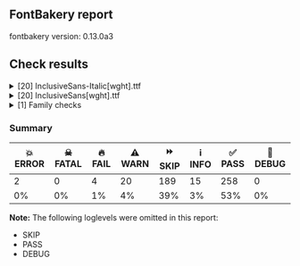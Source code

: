 ## FontBakery report

fontbakery version: 0.13.0a3





## Check results



<details><summary>[20] InclusiveSans-Italic[wght].ttf</summary>
<div>
<details>
    <summary>💥 <b>ERROR</b> Check if the axes match between the font and the Google Fonts version. <a href="https://fontbakery.readthedocs.io/en/stable/fontbakery/checks/vendorspecific.googlefonts.varfont.html#"></a></summary>
    <div>







* 💥 **ERROR** <p>Failed with KeyError: 'fvar'</p>
<pre><code>  File &quot;/Users/marichalemma/Google/env/lib/python3.12/site-packages/fontbakery/checkrunner.py&quot;, line 213, in _run_check
    subresults = list(subresults)
                 ^^^^^^^^^^^^^^^^
  File &quot;/Users/marichalemma/Google/env/lib/python3.12/site-packages/fontbakery/checks/vendorspecific/googlefonts/varfont.py&quot;, line 18, in check_axes_match
    a.axisTag: (a.minValue, a.maxValue) for a in remote_style[&quot;fvar&quot;].axes
                                                 ~~~~~~~~~~~~^^^^^^^^
  File &quot;/Users/marichalemma/Google/env/lib/python3.12/site-packages/fontTools/ttLib/ttFont.py&quot;, line 461, in __getitem__
    table = self._readTable(tag)
            ^^^^^^^^^^^^^^^^^^^^
  File &quot;/Users/marichalemma/Google/env/lib/python3.12/site-packages/fontTools/ttLib/ttFont.py&quot;, line 468, in _readTable
    data = self.reader[tag]
           ~~~~~~~~~~~^^^^^
  File &quot;/Users/marichalemma/Google/env/lib/python3.12/site-packages/fontTools/ttLib/sfnt.py&quot;, line 109, in __getitem__
    entry = self.tables[Tag(tag)]
            ~~~~~~~~~~~^^^^^^^^^^

</code></pre>
 [code: failed-check]



</div>
</details>

<details>
    <summary>🔥 <b>FAIL</b> Font contains '.notdef' as its first glyph? <a href="https://fontbakery.readthedocs.io/en/stable/fontbakery/checks/glyphset.html#"></a></summary>
    <div>







* 🔥 **FAIL** <p>The '.notdef' glyph should contain a drawing, but it is blank.</p>
 [code: notdef-is-blank]



</div>
</details>

<details>
    <summary>🔥 <b>FAIL</b> Space and non-breaking space have the same width? <a href="https://fontbakery.readthedocs.io/en/stable/fontbakery/checks/some_other_checks.html#"></a></summary>
    <div>







* 🔥 **FAIL** <p>Space and non-breaking space have differing width: The space glyph named space is 200 font units wide, non-breaking space named (uni00A0) is 600 font units wide, and both should be positive and the same. GlyphsApp has &quot;Sidebearing arithmetic&quot; (<a href="https://glyphsapp.com/tutorials/spacing">https://glyphsapp.com/tutorials/spacing</a>) which allows you to set the non-breaking space width to always equal the space width.</p>
 [code: different-widths]



</div>
</details>

<details>
    <summary>⚠️ <b>WARN</b> Check accent of Lcaron, dcaron, lcaron, tcaron <a href="https://fontbakery.readthedocs.io/en/stable/fontbakery/checks/some_other_checks.html#"></a></summary>
    <div>









* ⚠️ **WARN** <p>dcaron is decomposed and therefore could not be checked. Please check manually.</p>
 [code: decomposed-outline]



* ⚠️ **WARN** <p>lcaron is decomposed and therefore could not be checked. Please check manually.</p>
 [code: decomposed-outline]



* ⚠️ **WARN** <p>tcaron is decomposed and therefore could not be checked. Please check manually.</p>
 [code: decomposed-outline]



</div>
</details>

<details>
    <summary>⚠️ <b>WARN</b> Detect any interpolation issues in the font. <a href="https://fontbakery.readthedocs.io/en/stable/fontbakery/checks/some_other_checks.html#"></a></summary>
    <div>







* ⚠️ **WARN** <p>Interpolation issues were found in the font:</p>
<pre><code>- Contour 0 start point differs in glyph 'uni0326.loclMAH' between location wght=400 and location wght=300

- Contour 0 in glyph 'uni0326.loclMAH': becomes underweight between wght=400 and wght=300.

- Contour 0 start point differs in glyph 'uni0326.loclMAH' between location wght=300 and location wght=700

- Contour 0 in glyph 'uni0326.loclMAH': becomes underweight between wght=300 and wght=700.
</code></pre>
 [code: interpolation-issues]



</div>
</details>

<details>
    <summary>⚠️ <b>WARN</b> Ensure variable fonts include an avar table. <a href="https://fontbakery.readthedocs.io/en/stable/fontbakery/checks/varfont.html#"></a></summary>
    <div>







* ⚠️ **WARN** <p>This variable font does not have an avar table. Most variable fonts should include an avar table to correctly define axes progression rates.</p>
 [code: missing-avar]



</div>
</details>

<details>
    <summary>⚠️ <b>WARN</b> Check math signs have the same width. <a href="https://fontbakery.readthedocs.io/en/stable/fontbakery/checks/some_other_checks.html#"></a></summary>
    <div>







* ⚠️ **WARN** <p>The most common width is 573 among a set of 3 math glyphs.
The following math glyphs have a different width, though:</p>
<p>Width = 614:
plus, equal</p>
<p>Width = 552:
greater, less</p>
<p>Width = 556:
multiply</p>
 [code: width-outliers]



</div>
</details>

<details>
    <summary>⚠️ <b>WARN</b> Validate size, and resolution of article images, and ensure article page has minimum length and includes visual assets. <a href="https://fontbakery.readthedocs.io/en/stable/fontbakery/checks/vendorspecific.googlefonts.article.html#"></a></summary>
    <div>







* ⚠️ **WARN** <p>Family metadata at . does not have an article.</p>
 [code: lacks-article]



</div>
</details>

<details>
    <summary>⚠️ <b>WARN</b> Check for codepoints not covered by METADATA subsets. <a href="https://fontbakery.readthedocs.io/en/stable/fontbakery/checks/vendorspecific.googlefonts.subsets.html#"></a></summary>
    <div>







* ⚠️ **WARN** <p>The following codepoints supported by the font are not covered by
any subsets defined in the font's metadata file, and will never
be served. You can solve this by either manually adding additional
subset declarations to METADATA.pb, or by editing the glyphset
definitions.</p>
<ul>
<li>U+02C7 CARON: try adding one of: canadian-aboriginal, tifinagh, yi</li>
<li>U+02D8 BREVE: try adding one of: canadian-aboriginal, yi</li>
<li>U+02D9 DOT ABOVE: try adding one of: canadian-aboriginal, yi</li>
<li>U+02DB OGONEK: try adding one of: canadian-aboriginal, yi</li>
<li>U+02DD DOUBLE ACUTE ACCENT: not included in any glyphset definition</li>
<li>U+0302 COMBINING CIRCUMFLEX ACCENT: try adding one of: tifinagh, cherokee, math, coptic</li>
<li>U+0306 COMBINING BREVE: try adding one of: old-permic, tifinagh</li>
<li>U+0307 COMBINING DOT ABOVE: try adding one of: malayalam, old-permic, tai-le, coptic, math, canadian-aboriginal, tifinagh, syriac</li>
<li>U+030A COMBINING RING ABOVE: try adding syriac</li>
<li>U+030B COMBINING DOUBLE ACUTE ACCENT: try adding one of: osage, cherokee
18 more.</li>
</ul>
<p>Use -F or --full-lists to disable shortening of long lists.</p>
<p>Or you can add the above codepoints to one of the subsets supported by the font: <code>latin</code>, <code>latin-ext</code>, <code>vietnamese</code></p>
 [code: unreachable-subsetting]



</div>
</details>

<details>
    <summary>⚠️ <b>WARN</b> Ensure dotted circle glyph is present and can attach marks. <a href="https://fontbakery.readthedocs.io/en/stable/fontbakery/checks/shaping.html#"></a></summary>
    <div>







* ⚠️ **WARN** <p>No dotted circle glyph present</p>
 [code: missing-dotted-circle]



</div>
</details>

<details>
    <summary>⚠️ <b>WARN</b> Ensure soft_dotted characters lose their dot when combined with marks that replace the dot. <a href="https://fontbakery.readthedocs.io/en/stable/fontbakery/checks/shaping.html#"></a></summary>
    <div>







* ⚠️ **WARN** <p>The dot of soft dotted characters used in orthographies <em>must</em> disappear in the following strings: į̀ į́ į̂ į̃ į̄ į̌ ị̀ ị́ ị̂ ị̃ ị̄</p>
<p>The dot of soft dotted characters <em>should</em> disappear in other cases, for example: į̆ į̇ į̈ į̉ į̊ į̋ į̒ į̛̀ į̛́ į̛̂ į̛̃ į̛̄ į̛̆ į̛̇ į̛̈ į̛̉ į̛̊ į̛̋ į̛̌ į̛̒</p>
<p>Your font fully covers the following languages that require the soft-dotted feature: Ebira (Latn, 2,200,000 speakers), Dutch (Latn, 31,709,104 speakers), Ekpeye (Latn, 226,000 speakers), Lithuanian (Latn, 2,357,094 speakers).</p>
<p>Your font does <em>not</em> cover the following languages that require the soft-dotted feature: Mango (Latn, 77,000 speakers), South Central Banda (Latn, 244,000 speakers), Kom (Latn, 360,685 speakers), Ukrainian (Cyrl, 29,273,587 speakers), Ma’di (Latn, 584,000 speakers), Aghem (Latn, 38,843 speakers), Vute (Latn, 21,000 speakers), Nateni (Latn, 100,000 speakers), Mundani (Latn, 34,000 speakers), Lugbara (Latn, 2,200,000 speakers), Cicipu (Latn, 44,000 speakers), Bete-Bendi (Latn, 100,000 speakers), Basaa (Latn, 332,940 speakers), Dan (Latn, 1,099,244 speakers), Kpelle, Guinea (Latn, 622,000 speakers), Ijo, Southeast (Latn, 2,471,000 speakers), Gulay (Latn, 250,478 speakers), Yala (Latn, 200,000 speakers), Navajo (Latn, 166,319 speakers), Fur (Latn, 1,230,163 speakers), Mfumte (Latn, 79,000 speakers), Avokaya (Latn, 100,000 speakers), Belarusian (Cyrl, 10,064,517 speakers), Ngbaka (Latn, 1,020,000 speakers), Zapotec (Latn, 490,000 speakers), Southern Kisi (Latn, 360,000 speakers), Bafut (Latn, 158,146 speakers), Dii (Latn, 71,000 speakers), Nzakara (Latn, 50,000 speakers), Koonzime (Latn, 40,000 speakers), Sar (Latn, 500,000 speakers), Ejagham (Latn, 120,000 speakers), Makaa (Latn, 221,000 speakers), Igbo (Latn, 27,823,640 speakers).</p>
 [code: soft-dotted]



</div>
</details>

<details>
    <summary>⚠️ <b>WARN</b> Ensure fonts have ScriptLangTags declared on the 'meta' table. <a href="https://fontbakery.readthedocs.io/en/stable/fontbakery/checks/vendorspecific.googlefonts.meta.html#"></a></summary>
    <div>







* ⚠️ **WARN** <p>This font file does not have a 'meta' table.</p>
 [code: lacks-meta-table]



</div>
</details>

<details>
    <summary>⚠️ <b>WARN</b> Checking OS/2 achVendID. <a href="https://fontbakery.readthedocs.io/en/stable/fontbakery/checks/vendorspecific.googlefonts.os2.html#"></a></summary>
    <div>







* ⚠️ **WARN** <p>OS/2 VendorID value 'NONE' is not yet recognized. If you registered it recently, then it's safe to ignore this warning message. Otherwise, you should set it to your own unique 4 character code, and register it with Microsoft at <a href="https://www.microsoft.com/typography/links/vendorlist.aspx">https://www.microsoft.com/typography/links/vendorlist.aspx</a></p>
 [code: unknown]



</div>
</details>

<details>
    <summary>ℹ️ <b>INFO</b> List all superfamily filepaths <a href="https://fontbakery.readthedocs.io/en/stable/fontbakery/checks/superfamily.html#"></a></summary>
    <div>







* ℹ️ **INFO** <p>.</p>
 [code: family-path]



</div>
</details>

<details>
    <summary>ℹ️ <b>INFO</b> Show hinting filesize impact. <a href="https://fontbakery.readthedocs.io/en/stable/fontbakery/checks/hinting.html#"></a></summary>
    <div>







* ℹ️ **INFO** <p>Hinting filesize impact:</p>
<table>
<thead>
<tr>
<th align="left"></th>
<th align="right">InclusiveSans-Italic[wght].ttf</th>
</tr>
</thead>
<tbody>
<tr>
<td align="left">Dehinted Size</td>
<td align="right">89.7kb</td>
</tr>
<tr>
<td align="left">Hinted Size</td>
<td align="right">89.7kb</td>
</tr>
<tr>
<td align="left">Increase</td>
<td align="right">24 bytes</td>
</tr>
<tr>
<td align="left">Change</td>
<td align="right">0.0 %</td>
</tr>
</tbody>
</table>
 [code: size-impact]



</div>
</details>

<details>
    <summary>ℹ️ <b>INFO</b> Font contains all required tables? <a href="https://fontbakery.readthedocs.io/en/stable/fontbakery/checks/tables.html#"></a></summary>
    <div>







* ℹ️ **INFO** <p>This font contains the following optional tables:</p>
<pre><code>- loca

- prep

- GPOS

- GSUB

- gasp
</code></pre>
 [code: optional-tables]





</div>
</details>

<details>
    <summary>ℹ️ <b>INFO</b> Check for presence of an ARTICLE.en_us.html file <a href="https://fontbakery.readthedocs.io/en/stable/fontbakery/checks/vendorspecific.googlefonts.description.html#"></a></summary>
    <div>







* ℹ️ **INFO** <p>This font doesn't have an ARTICLE.en_us.html file.</p>
 [code: missing-article]



</div>
</details>

<details>
    <summary>ℹ️ <b>INFO</b> EPAR table present in font? <a href="https://fontbakery.readthedocs.io/en/stable/fontbakery/checks/vendorspecific.googlefonts.license.html#"></a></summary>
    <div>







* ℹ️ **INFO** <p>EPAR table not present in font. To learn more see <a href="https://github.com/fonttools/fontbakery/issues/818">https://github.com/fonttools/fontbakery/issues/818</a></p>
 [code: lacks-EPAR]



</div>
</details>

<details>
    <summary>ℹ️ <b>INFO</b> Is the Grid-fitting and Scan-conversion Procedure ('gasp') table set to optimize rendering? <a href="https://fontbakery.readthedocs.io/en/stable/fontbakery/checks/vendorspecific.googlefonts.hinting.html#"></a></summary>
    <div>







* ℹ️ **INFO** <p>These are the ppm ranges declared on the gasp table:</p>
<p>PPM &lt;= 65535:
flag = 0x0F
- Use grid-fitting
- Use grayscale rendering
- Use gridfitting with ClearType symmetric smoothing
- Use smoothing along multiple axes with ClearType®</p>
 [code: ranges]



</div>
</details>

<details>
    <summary>ℹ️ <b>INFO</b> Font has old ttfautohint applied? <a href="https://fontbakery.readthedocs.io/en/stable/fontbakery/checks/vendorspecific.googlefonts.hinting.html#"></a></summary>
    <div>







* ℹ️ **INFO** <p>Could not detect which version of ttfautohint was used in this font. It is typically specified as a comment in the font version entries of the 'name' table. Such font version strings are currently: ['Version 2.001']</p>
 [code: version-not-detected]



</div>
</details>
</div>
</details>

<details><summary>[20] InclusiveSans[wght].ttf</summary>
<div>
<details>
    <summary>💥 <b>ERROR</b> Check if the axes match between the font and the Google Fonts version. <a href="https://fontbakery.readthedocs.io/en/stable/fontbakery/checks/vendorspecific.googlefonts.varfont.html#"></a></summary>
    <div>







* 💥 **ERROR** <p>Failed with KeyError: 'fvar'</p>
<pre><code>  File &quot;/Users/marichalemma/Google/env/lib/python3.12/site-packages/fontbakery/checkrunner.py&quot;, line 213, in _run_check
    subresults = list(subresults)
                 ^^^^^^^^^^^^^^^^
  File &quot;/Users/marichalemma/Google/env/lib/python3.12/site-packages/fontbakery/checks/vendorspecific/googlefonts/varfont.py&quot;, line 18, in check_axes_match
    a.axisTag: (a.minValue, a.maxValue) for a in remote_style[&quot;fvar&quot;].axes
                                                 ~~~~~~~~~~~~^^^^^^^^
  File &quot;/Users/marichalemma/Google/env/lib/python3.12/site-packages/fontTools/ttLib/ttFont.py&quot;, line 461, in __getitem__
    table = self._readTable(tag)
            ^^^^^^^^^^^^^^^^^^^^
  File &quot;/Users/marichalemma/Google/env/lib/python3.12/site-packages/fontTools/ttLib/ttFont.py&quot;, line 468, in _readTable
    data = self.reader[tag]
           ~~~~~~~~~~~^^^^^
  File &quot;/Users/marichalemma/Google/env/lib/python3.12/site-packages/fontTools/ttLib/sfnt.py&quot;, line 109, in __getitem__
    entry = self.tables[Tag(tag)]
            ~~~~~~~~~~~^^^^^^^^^^

</code></pre>
 [code: failed-check]



</div>
</details>

<details>
    <summary>🔥 <b>FAIL</b> Font contains '.notdef' as its first glyph? <a href="https://fontbakery.readthedocs.io/en/stable/fontbakery/checks/glyphset.html#"></a></summary>
    <div>







* 🔥 **FAIL** <p>The '.notdef' glyph should contain a drawing, but it is blank.</p>
 [code: notdef-is-blank]



</div>
</details>

<details>
    <summary>🔥 <b>FAIL</b> Space and non-breaking space have the same width? <a href="https://fontbakery.readthedocs.io/en/stable/fontbakery/checks/some_other_checks.html#"></a></summary>
    <div>







* 🔥 **FAIL** <p>Space and non-breaking space have differing width: The space glyph named space is 200 font units wide, non-breaking space named (uni00A0) is 600 font units wide, and both should be positive and the same. GlyphsApp has &quot;Sidebearing arithmetic&quot; (<a href="https://glyphsapp.com/tutorials/spacing">https://glyphsapp.com/tutorials/spacing</a>) which allows you to set the non-breaking space width to always equal the space width.</p>
 [code: different-widths]



</div>
</details>

<details>
    <summary>⚠️ <b>WARN</b> Check accent of Lcaron, dcaron, lcaron, tcaron <a href="https://fontbakery.readthedocs.io/en/stable/fontbakery/checks/some_other_checks.html#"></a></summary>
    <div>









* ⚠️ **WARN** <p>dcaron is decomposed and therefore could not be checked. Please check manually.</p>
 [code: decomposed-outline]



* ⚠️ **WARN** <p>lcaron is decomposed and therefore could not be checked. Please check manually.</p>
 [code: decomposed-outline]



* ⚠️ **WARN** <p>tcaron is decomposed and therefore could not be checked. Please check manually.</p>
 [code: decomposed-outline]



</div>
</details>

<details>
    <summary>⚠️ <b>WARN</b> Detect any interpolation issues in the font. <a href="https://fontbakery.readthedocs.io/en/stable/fontbakery/checks/some_other_checks.html#"></a></summary>
    <div>







* ⚠️ **WARN** <p>Interpolation issues were found in the font:</p>
<pre><code>- Contour order differs in glyph 'yen': [0, 1, 2] in wght=300, [0, 2, 1] in wght=700.

- Contour order differs in glyph 'divide': [0, 1, 2] in wght=300, [1, 0, 2] in wght=700.

- Contour order differs in glyph 'quotedbl': [0, 1] in wght=400, [1, 0] in wght=300.

- Contour order differs in glyph 'quotedbl': [0, 1] in wght=300, [1, 0] in wght=700.

- Contour 0 start point differs in glyph 'uni0326.loclMAH' between location wght=400 and location wght=300

- Contour 0 in glyph 'uni0326.loclMAH': becomes underweight between wght=400 and wght=300.

- Contour 0 start point differs in glyph 'uni0326.loclMAH' between location wght=300 and location wght=700

- Contour 0 in glyph 'uni0326.loclMAH': becomes underweight between wght=300 and wght=700.

- Contour 0 start point differs in glyph 'uni030C' between location wght=300 and location wght=700

- Contour 0 in glyph 'uni030C': becomes underweight between wght=300 and wght=700.

- 6 more.
</code></pre>
<p>Use -F or --full-lists to disable shortening of long lists.</p>
 [code: interpolation-issues]



</div>
</details>

<details>
    <summary>⚠️ <b>WARN</b> Ensure variable fonts include an avar table. <a href="https://fontbakery.readthedocs.io/en/stable/fontbakery/checks/varfont.html#"></a></summary>
    <div>







* ⚠️ **WARN** <p>This variable font does not have an avar table. Most variable fonts should include an avar table to correctly define axes progression rates.</p>
 [code: missing-avar]



</div>
</details>

<details>
    <summary>⚠️ <b>WARN</b> Check math signs have the same width. <a href="https://fontbakery.readthedocs.io/en/stable/fontbakery/checks/some_other_checks.html#"></a></summary>
    <div>







* ⚠️ **WARN** <p>The most common width is 573 among a set of 3 math glyphs.
The following math glyphs have a different width, though:</p>
<p>Width = 614:
plus, equal</p>
<p>Width = 552:
greater, less</p>
<p>Width = 556:
multiply</p>
 [code: width-outliers]



</div>
</details>

<details>
    <summary>⚠️ <b>WARN</b> Validate size, and resolution of article images, and ensure article page has minimum length and includes visual assets. <a href="https://fontbakery.readthedocs.io/en/stable/fontbakery/checks/vendorspecific.googlefonts.article.html#"></a></summary>
    <div>







* ⚠️ **WARN** <p>Family metadata at . does not have an article.</p>
 [code: lacks-article]



</div>
</details>

<details>
    <summary>⚠️ <b>WARN</b> Check for codepoints not covered by METADATA subsets. <a href="https://fontbakery.readthedocs.io/en/stable/fontbakery/checks/vendorspecific.googlefonts.subsets.html#"></a></summary>
    <div>







* ⚠️ **WARN** <p>The following codepoints supported by the font are not covered by
any subsets defined in the font's metadata file, and will never
be served. You can solve this by either manually adding additional
subset declarations to METADATA.pb, or by editing the glyphset
definitions.</p>
<ul>
<li>U+02C7 CARON: try adding one of: canadian-aboriginal, tifinagh, yi</li>
<li>U+02D8 BREVE: try adding one of: canadian-aboriginal, yi</li>
<li>U+02D9 DOT ABOVE: try adding one of: canadian-aboriginal, yi</li>
<li>U+02DB OGONEK: try adding one of: canadian-aboriginal, yi</li>
<li>U+02DD DOUBLE ACUTE ACCENT: not included in any glyphset definition</li>
<li>U+0302 COMBINING CIRCUMFLEX ACCENT: try adding one of: tifinagh, cherokee, math, coptic</li>
<li>U+0306 COMBINING BREVE: try adding one of: old-permic, tifinagh</li>
<li>U+0307 COMBINING DOT ABOVE: try adding one of: malayalam, old-permic, tai-le, coptic, math, canadian-aboriginal, tifinagh, syriac</li>
<li>U+030A COMBINING RING ABOVE: try adding syriac</li>
<li>U+030B COMBINING DOUBLE ACUTE ACCENT: try adding one of: osage, cherokee
18 more.</li>
</ul>
<p>Use -F or --full-lists to disable shortening of long lists.</p>
<p>Or you can add the above codepoints to one of the subsets supported by the font: <code>latin</code>, <code>latin-ext</code>, <code>vietnamese</code></p>
 [code: unreachable-subsetting]



</div>
</details>

<details>
    <summary>⚠️ <b>WARN</b> Ensure dotted circle glyph is present and can attach marks. <a href="https://fontbakery.readthedocs.io/en/stable/fontbakery/checks/shaping.html#"></a></summary>
    <div>







* ⚠️ **WARN** <p>No dotted circle glyph present</p>
 [code: missing-dotted-circle]



</div>
</details>

<details>
    <summary>⚠️ <b>WARN</b> Ensure soft_dotted characters lose their dot when combined with marks that replace the dot. <a href="https://fontbakery.readthedocs.io/en/stable/fontbakery/checks/shaping.html#"></a></summary>
    <div>







* ⚠️ **WARN** <p>The dot of soft dotted characters used in orthographies <em>must</em> disappear in the following strings: į̀ į́ į̂ į̃ į̄ į̌ ị̀ ị́ ị̂ ị̃ ị̄</p>
<p>The dot of soft dotted characters <em>should</em> disappear in other cases, for example: į̆ į̇ į̈ į̉ į̊ į̋ į̒ į̛̀ į̛́ į̛̂ į̛̃ į̛̄ į̛̆ į̛̇ į̛̈ į̛̉ į̛̊ į̛̋ į̛̌ į̛̒</p>
<p>Your font fully covers the following languages that require the soft-dotted feature: Dutch (Latn, 31,709,104 speakers), Lithuanian (Latn, 2,357,094 speakers).</p>
<p>Your font does <em>not</em> cover the following languages that require the soft-dotted feature: Mango (Latn, 77,000 speakers), South Central Banda (Latn, 244,000 speakers), Kom (Latn, 360,685 speakers), Ukrainian (Cyrl, 29,273,587 speakers), Ma’di (Latn, 584,000 speakers), Aghem (Latn, 38,843 speakers), Vute (Latn, 21,000 speakers), Nateni (Latn, 100,000 speakers), Mundani (Latn, 34,000 speakers), Lugbara (Latn, 2,200,000 speakers), Cicipu (Latn, 44,000 speakers), Bete-Bendi (Latn, 100,000 speakers), Basaa (Latn, 332,940 speakers), Dan (Latn, 1,099,244 speakers), Kpelle, Guinea (Latn, 622,000 speakers), Ijo, Southeast (Latn, 2,471,000 speakers), Gulay (Latn, 250,478 speakers), Yala (Latn, 200,000 speakers), Navajo (Latn, 166,319 speakers), Fur (Latn, 1,230,163 speakers), Ebira (Latn, 2,200,000 speakers), Mfumte (Latn, 79,000 speakers), Avokaya (Latn, 100,000 speakers), Belarusian (Cyrl, 10,064,517 speakers), Ngbaka (Latn, 1,020,000 speakers), Zapotec (Latn, 490,000 speakers), Southern Kisi (Latn, 360,000 speakers), Ekpeye (Latn, 226,000 speakers), Bafut (Latn, 158,146 speakers), Dii (Latn, 71,000 speakers), Nzakara (Latn, 50,000 speakers), Koonzime (Latn, 40,000 speakers), Sar (Latn, 500,000 speakers), Ejagham (Latn, 120,000 speakers), Makaa (Latn, 221,000 speakers), Igbo (Latn, 27,823,640 speakers).</p>
 [code: soft-dotted]



</div>
</details>

<details>
    <summary>⚠️ <b>WARN</b> Ensure fonts have ScriptLangTags declared on the 'meta' table. <a href="https://fontbakery.readthedocs.io/en/stable/fontbakery/checks/vendorspecific.googlefonts.meta.html#"></a></summary>
    <div>







* ⚠️ **WARN** <p>This font file does not have a 'meta' table.</p>
 [code: lacks-meta-table]



</div>
</details>

<details>
    <summary>⚠️ <b>WARN</b> Checking OS/2 achVendID. <a href="https://fontbakery.readthedocs.io/en/stable/fontbakery/checks/vendorspecific.googlefonts.os2.html#"></a></summary>
    <div>







* ⚠️ **WARN** <p>OS/2 VendorID value 'NONE' is not yet recognized. If you registered it recently, then it's safe to ignore this warning message. Otherwise, you should set it to your own unique 4 character code, and register it with Microsoft at <a href="https://www.microsoft.com/typography/links/vendorlist.aspx">https://www.microsoft.com/typography/links/vendorlist.aspx</a></p>
 [code: unknown]



</div>
</details>

<details>
    <summary>ℹ️ <b>INFO</b> List all superfamily filepaths <a href="https://fontbakery.readthedocs.io/en/stable/fontbakery/checks/superfamily.html#"></a></summary>
    <div>







* ℹ️ **INFO** <p>.</p>
 [code: family-path]



</div>
</details>

<details>
    <summary>ℹ️ <b>INFO</b> Show hinting filesize impact. <a href="https://fontbakery.readthedocs.io/en/stable/fontbakery/checks/hinting.html#"></a></summary>
    <div>







* ℹ️ **INFO** <p>Hinting filesize impact:</p>
<table>
<thead>
<tr>
<th align="left"></th>
<th align="right">InclusiveSans[wght].ttf</th>
</tr>
</thead>
<tbody>
<tr>
<td align="left">Dehinted Size</td>
<td align="right">86.4kb</td>
</tr>
<tr>
<td align="left">Hinted Size</td>
<td align="right">86.4kb</td>
</tr>
<tr>
<td align="left">Increase</td>
<td align="right">24 bytes</td>
</tr>
<tr>
<td align="left">Change</td>
<td align="right">0.0 %</td>
</tr>
</tbody>
</table>
 [code: size-impact]



</div>
</details>

<details>
    <summary>ℹ️ <b>INFO</b> Font contains all required tables? <a href="https://fontbakery.readthedocs.io/en/stable/fontbakery/checks/tables.html#"></a></summary>
    <div>







* ℹ️ **INFO** <p>This font contains the following optional tables:</p>
<pre><code>- loca

- prep

- GPOS

- GSUB

- gasp
</code></pre>
 [code: optional-tables]





</div>
</details>

<details>
    <summary>ℹ️ <b>INFO</b> Check for presence of an ARTICLE.en_us.html file <a href="https://fontbakery.readthedocs.io/en/stable/fontbakery/checks/vendorspecific.googlefonts.description.html#"></a></summary>
    <div>







* ℹ️ **INFO** <p>This font doesn't have an ARTICLE.en_us.html file.</p>
 [code: missing-article]



</div>
</details>

<details>
    <summary>ℹ️ <b>INFO</b> EPAR table present in font? <a href="https://fontbakery.readthedocs.io/en/stable/fontbakery/checks/vendorspecific.googlefonts.license.html#"></a></summary>
    <div>







* ℹ️ **INFO** <p>EPAR table not present in font. To learn more see <a href="https://github.com/fonttools/fontbakery/issues/818">https://github.com/fonttools/fontbakery/issues/818</a></p>
 [code: lacks-EPAR]



</div>
</details>

<details>
    <summary>ℹ️ <b>INFO</b> Is the Grid-fitting and Scan-conversion Procedure ('gasp') table set to optimize rendering? <a href="https://fontbakery.readthedocs.io/en/stable/fontbakery/checks/vendorspecific.googlefonts.hinting.html#"></a></summary>
    <div>







* ℹ️ **INFO** <p>These are the ppm ranges declared on the gasp table:</p>
<p>PPM &lt;= 65535:
flag = 0x0F
- Use grid-fitting
- Use grayscale rendering
- Use gridfitting with ClearType symmetric smoothing
- Use smoothing along multiple axes with ClearType®</p>
 [code: ranges]



</div>
</details>

<details>
    <summary>ℹ️ <b>INFO</b> Font has old ttfautohint applied? <a href="https://fontbakery.readthedocs.io/en/stable/fontbakery/checks/vendorspecific.googlefonts.hinting.html#"></a></summary>
    <div>







* ℹ️ **INFO** <p>Could not detect which version of ttfautohint was used in this font. It is typically specified as a comment in the font version entries of the 'name' table. Such font version strings are currently: ['Version 2.001']</p>
 [code: version-not-detected]



</div>
</details>
</div>
</details>

<details><summary>[1] Family checks</summary>
<div>
<details>
    <summary>ℹ️ <b>INFO</b> Check axis ordering on the STAT table. <a href="https://fontbakery.readthedocs.io/en/stable/fontbakery/checks/vendorspecific.googlefonts.stat.html#"></a></summary>
    <div>







* ℹ️ **INFO** <p>None of the fonts lack a STAT table.</p>
<pre><code>And these are the most common STAT axis orderings:
('wght-ital', 2)
</code></pre>
 [code: summary]



</div>
</details>
</div>
</details>




### Summary

| 💥 ERROR | ☠ FATAL | 🔥 FAIL | ⚠️ WARN | ⏩ SKIP | ℹ️ INFO | ✅ PASS | 🔎 DEBUG | 
| ---|---|---|---|---|---|---|---|
| 2 | 0 | 4 | 20 | 189 | 15 | 258 | 0 | 
| 0% | 0% | 1% | 4% | 39% | 3% | 53% | 0% | 



**Note:** The following loglevels were omitted in this report:


* SKIP
* PASS
* DEBUG
